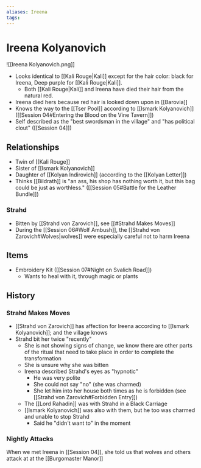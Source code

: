 ```yaml
---
aliases: Ireena
tags: 
---
```


# Ireena Kolyanovich

![[Ireena Kolyanovich.png]]

- Looks identical to [[Kali Rouge|Kali]] except for the hair color: black for Ireena, Deep purple for [[Kali Rouge|Kali]].  
	- Both [[Kali Rouge|Kali]] and Ireena have died their hair from the natural red.  
- Ireena died hers because red hair is looked down upon in [[Barovia]]
- Knows the way to the [[Tser Pool]] according to [[Ismark Kolyanovich]] ([[Session 04#Entering the Blood on the Vine Tavern]])
- Self described as the "best swordsman in the village" and "has political clout" ([[Session 04]])

## Relationships

- Twin of [[Kali Rouge]]
- Sister of [[Ismark Kolyanovich]]
- Daughter of [[Kolyan Indirovich]] (according to the [[Kolyan Letter]])
- Thinks [[Bildrath]] is "an ass, his shop has nothing worth it, but this bag could be just as worthless." ([[Session 05#Battle for the Leather Bundle]])

### Strahd

- Bitten by [[Strahd von Zarovich]], see [[#Strahd Makes Moves]]
- During the [[Session 06#Wolf Ambush]], the [[Strahd von Zarovich#Wolves|wolves]] were especially careful not to harm Ireena

## Items

- Embroidery Kit ([[Session 07#Night on Svalich Road]])
	- Wants to heal with it, through magic or plants

## History

### Strahd Makes Moves

- [[Strahd von Zarovich]] has affection for Ireena according to [[Ismark Kolyanovich]]; and the village knows
- Strahd bit her twice "recently"
	- She is not showing signs of change, we know there are other parts of the ritual that need to take place in order to complete the transformation
	- She is unsure why she was bitten 
	- Ireena described Strahd's eyes as "hypnotic"
		- He was very polite
		- She could not say "no" (she was charmed)
		- She let him into her house both times	as he is forbidden (see [[Strahd von Zarovich#Forbidden Entry]])
	- The [[Lord Rahadin]] was with Strahd in a Black Carriage
	- [[Ismark Kolyanovich]] was also with them, but he too was charmed and unable to stop Strahd
		- Said he "didn't want to" in the moment

### Nightly Attacks

When we met Ireena in [[Session 04]], she told us that wolves and others attack at at the [[Burgomaster Manor]]